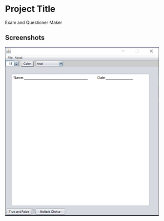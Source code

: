 # Project Title

Exam and Questioner Maker

## Screenshots

![App Screenshot](https://github.com/Emmanz23/Java_Codes/blob/49c1b30c3deea8bee4facdd67f5fd9c8f9c38ac8/Exam%20and%20Questioner%20Maker/assets/img/qm1.PNG?raw=true)
